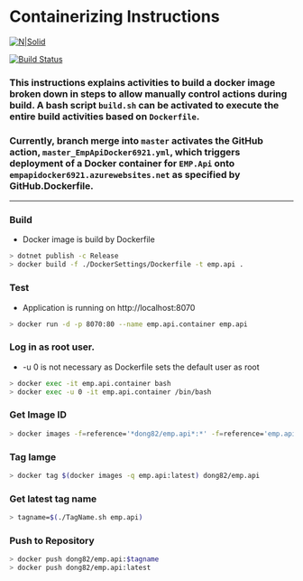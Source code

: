 # Containerizing Instructions

[![N|Solid](https://cldup.com/dTxpPi9lDf.thumb.png)](https://nodesource.com/products/nsolid)

[![Build Status](https://travis-ci.org/joemccann/dillinger.svg?branch=master)](https://travis-ci.org/joemccann/dillinger)

### This instructions explains activities to build a docker image broken down in steps to allow manually control actions during build. A bash script **`build.sh`** can be activated to execute the entire build activities based on **`Dockerfile`**.<br>

### Currently, branch merge into **`master`** activates the GitHub action, **`master_EmpApiDocker6921.yml`**, which triggers deployment of a Docker container for **`EMP.Api`** onto **`empapidocker6921.azurewebsites.net`** as specified by GitHub.Dockerfile.<br>

<hr>

### Build
* Docker image is build by Dockerfile
```sh
> dotnet publish -c Release
> docker build -f ./DockerSettings/Dockerfile -t emp.api .
```

### Test
* Application is running on http://localhost:8070
```sh
> docker run -d -p 8070:80 --name emp.api.container emp.api
```

### Log in as root user.
* -u 0 is not necessary as Dockerfile sets the default user as root
```sh
> docker exec -it emp.api.container bash
> docker exec -u 0 -it emp.api.container /bin/bash
```

### Get Image ID
```sh
> docker images -f=reference='*dong82/emp.api*:*' -f=reference='emp.api*:*'
```

### Tag Iamge
```sh
> docker tag $(docker images -q emp.api:latest) dong82/emp.api
```

### Get latest tag name
```sh
> tagname=$(./TagName.sh emp.api)
```

### Push to Repository
```sh
> docker push dong82/emp.api:$tagname
> docker push dong82/emp.api:latest
```
